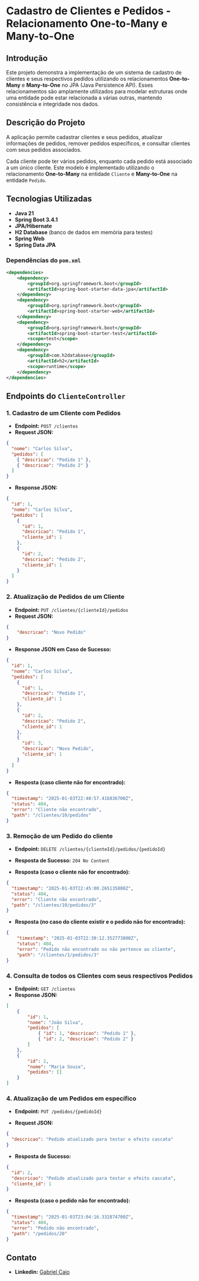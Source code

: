 # Cadastro de Clientes e Pedidos - Relacionamento One-to-Many e Many-to-One

## Introdução

Este projeto demonstra a implementação de um sistema de cadastro de clientes e seus respectivos pedidos utilizando os relacionamentos **One-to-Many** e **Many-to-One** no JPA (Java Persistence API). Esses relacionamentos são amplamente utilizados para modelar estruturas onde uma entidade pode estar relacionada a várias outras, mantendo consistência e integridade nos dados.

## Descrição do Projeto

A aplicação permite cadastrar clientes e seus pedidos, atualizar informações de pedidos, remover pedidos específicos, e consultar clientes com seus pedidos associados.

Cada cliente pode ter vários pedidos, enquanto cada pedido está associado a um único cliente. Este modelo é implementado utilizando o relacionamento **One-to-Many** na entidade `Cliente` e **Many-to-One** na entidade `Pedido`.

## Tecnologias Utilizadas

- **Java 21**
- **Spring Boot 3.4.1**
- **JPA/Hibernate**
- **H2 Database** (banco de dados em memória para testes)
- **Spring Web**
- **Spring Data JPA**

### Dependências do `pom.xml`

```xml
<dependencies>
    <dependency>
        <groupId>org.springframework.boot</groupId>
        <artifactId>spring-boot-starter-data-jpa</artifactId>
    </dependency>
    <dependency>
        <groupId>org.springframework.boot</groupId>
        <artifactId>spring-boot-starter-web</artifactId>
    </dependency>
    <dependency>
        <groupId>org.springframework.boot</groupId>
        <artifactId>spring-boot-starter-test</artifactId>
        <scope>test</scope>
    </dependency>
    <dependency>
        <groupId>com.h2database</groupId>
        <artifactId>h2</artifactId>
        <scope>runtime</scope>
    </dependency>
</dependencies>
```

## Endpoints do `ClienteController`

### 1. **Cadastro de um Cliente com Pedidos**

- **Endpoint:** `POST /clientes`
- **Request JSON:**

```json
{
  "nome": "Carlos Silva",
  "pedidos": [
    { "descricao": "Pedido 1" },
    { "descricao": "Pedido 2" }
  ]
}
```

- **Response JSON:**

```json
{
  "id": 1,
  "nome": "Carlos Silva",
  "pedidos": [
    {
      "id": 1,
      "descricao": "Pedido 1",
      "cliente_id": 1
    },
    {
      "id": 2,
      "descricao": "Pedido 2",
      "cliente_id": 1
    }
  ]
}
```

### 2. **Atualização de Pedidos de um Cliente**
- **Endpoint:** `PUT /clientes/{clienteId}/pedidos`
- **Request JSON:**

```json
{
    "descricao": "Novo Pedido"
}
```

- **Response JSON em Caso de Sucesso:**

```json
{
  "id": 1,
  "nome": "Carlos Silva",
  "pedidos": [
    {
      "id": 1,
      "descricao": "Pedido 1",
      "cliente_id": 1
    },
    {
      "id": 2,
      "descricao": "Pedido 2",
      "cliente_id": 1
    },
    {
      "id": 3,
      "descricao": "Novo Pedido",
      "cliente_id": 1
    }
  ]
}
```
- **Resposta (caso cliente não for encontrado):**
```json
{
  "timestamp": "2025-01-03T22:40:57.416836700Z",
  "status": 404,
  "error": "Cliente não encontrado",
  "path": "/clientes/10/pedidos"
}
```

### 3. **Remoção de um Pedido do cliente**
- **Endpoint:** `DELETE /clientes/{clienteId}/pedidos/{pedidoId}`

- **Resposta de Sucesso:** `204 No Content`
- **Resposta (caso o cliente não for encontrado):**
```json
{
  "timestamp": "2025-01-03T22:45:00.265135800Z",
  "status": 404,
  "error": "Cliente não encontrado",
  "path": "/clientes/10/pedidos/3"
}
```
- **Resposta (no caso do cliente existir e o pedido não for encontrado):**
```json
{
    "timestamp": "2025-01-03T22:30:12.352773800Z",
    "status": 404,
    "error": "Pedido não encontrado ou não pertence ao cliente",
    "path": "/clientes/1/pedidos/3"
}
```
### 4. **Consulta de todos os Clientes com seus respectivos Pedidos**

- **Endpoint:** `GET /clientes`
- **Response JSON:**

```json
[
    {
        "id": 1,
        "nome": "João Silva",
        "pedidos": [
            { "id": 1, "descricao": "Pedido 1" },
            { "id": 2, "descricao": "Pedido 2" }
        ]
    },
    {
        "id": 2,
        "nome": "Maria Souza",
        "pedidos": []
    }
]
```
### 4. **Atualização de um Pedidos em específico**
- **Endpoint:** `PUT /pedidos/{pedidoId}`

- **Request JSON:**

```json
{
  "descricao": "Pedido atualizado para testar o efeito cascata"
}
```
- **Resposta de Sucesso:**
```json
{
  "id": 2,
  "descricao": "Pedido atualizado para testar o efeito cascata",
  "cliente_id": 1
}
``` 
- **Resposta (caso o pedido não for encontrado):**
```json
{
  "timestamp": "2025-01-03T23:04:16.332874700Z",
  "status": 404,
  "error": "Pedido não encontrado",
  "path": "/pedidos/20"
}
```
## Contato

- **Linkedin:** [Gabriel Caio](https://www.linkedin.com/in/gabriel-caio/)

